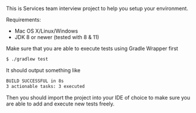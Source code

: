 This is Services team interview project to help you setup your environment.

Requirements:
* Mac OS X/Linux/Windows
* JDK 8 or newer (tested with 8 & 11)

Make sure that you are able to  execute tests using Gradle Wrapper first
```bash
$ ./gradlew test
```

It should output something like
```bash
BUILD SUCCESSFUL in 8s
3 actionable tasks: 3 executed
```

Then you should import the project into your IDE of choice to make sure you are able to add and execute new tests freely.
